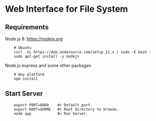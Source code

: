 # Web Interface for File System

## Requirements

Node.js 8: https://nodejs.org
```
    # Ubuntu
    curl -sL https://deb.nodesource.com/setup_11.x | sudo -E bash -
    sudo apt-get install -y nodejs
```

Node.js express and some other packages
```
    # Any platform
    npm install
```

## Start Server

```
    export PORT=8080    #< Default port.
    export ROOT=$HOME   #< Root directory to browse.
    node app            #< Run Server.
```
